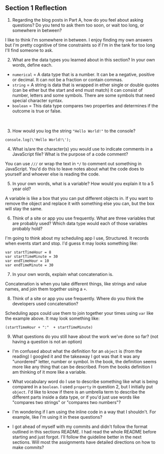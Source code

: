 ## Section 1 Reflection

1. Regarding the blog posts in Part A, how do you feel about asking questions? Do you tend to ask them too soon, or wait too long, or somewhere in between?

  I like to think I'm somewhere in between. I enjoy finding my own answers but I'm pretty cognitive of time constraints so if I'm in the tank for too long I'll find someone to ask.

2. What are the data types you learned about in this section? In your own words, define each.

  - `numerical` = A data type that is a number. It can be a negative,  positive or decimal. It can not be a fraction or contain commas.
  - `string` = A string is data that is wrapped in ether single or double quotes (can be ether but the start and end must match) it can consist of number, letters and some symbols. There are some symbols that need special character syntax.
  - `boolean` = This data type compares two properties and determines if the outcome is true or false.  
<br><br>
3. How would you log the string `"Hello World!"` to the console?
  ```
  console.log(\'Hello World!\');
  ```

4. What is/are the character(s) you would use to indicate comments in a JavaScript file? What is the purpose of a code comment?

  You can use `///` or wrap the text in `*/` to comment out something in JavaScript. You'd do this to leave notes about what the code does to yourself and whoever else is reading the code.

5. In your own words, what is a variable? How would you explain it to a 5 year old?

  A variable is like a box that you can put different objects in. If you want to remove the object and replace it with something else you can, but the box will stay the same.

6. Think of a site or app you use frequently. What are three variables that are probably used? Which data type would each of those variables probably hold?

I'm going to think about my scheduling app I use, Structured. It records when events start and stop. I'd guess it may looks something like:
```
var startTimeHour = 8
var startTimeMinute = 30
var endTimeHour = 10
var endTimeMinute = 30
```

7. In your own words, explain what concatenation is.

  Concatenation is when you take different things, like strings and value names, and join them together using a `+`.

8. Think of a site or app you use frequently. Where do you think the developers used concatenation?

  Scheduling apps could use them to join together your times using `var` like the example above. It may look something like:
  ```
  (startTimeHour + ":"  + startTimeMinute)
  ```

9. What questions do you still have about the work we've done so far? (not having a question is not an option)

- I'm confused about what the definition for an `object` is (from the reading) I googled it and the takeaway I got was that it was any "unordered" letter, number or symbol. In the book, the definition seems more like any thing that can be described. From the books definition I am thinking of it more like a variable.

- What vocabulary word do I use to describe something like what is being compared in a `boolean`. I used `property` in question 2, but I initially put `object`. I'd like to know if there is an umbrella term to describe the different parts inside a data type, or if you'd just use words like "compares two strings" or "compares two numbers"?

- I'm wondering if I am using the inline code in a way that I shouldn't. For example, like I'm using it in these questions?

- I got ahead of myself with my commits and didn't follow the format outlined in this sections README. I had read the whole README before starting and just forgot. I'll follow the guideline better in the next sections. Will most the assignments have detailed directions on how to make commits?
